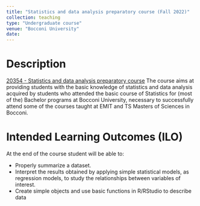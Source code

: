 ```yaml
---
title: "Statistics and data analysis preparatory course (Fall 2022)"
collection: teaching
type: "Undergraduate course"
venue: "Bocconi University"
date: 
---
```


Description
======
[20354 - Statistics and data analysis preparatory course](https://didattica.unibocconi.it/ts/tsn_anteprima.php?cod_ins=20354&anno=2023&IdPag=) The course aims at providing students with the basic knowledge of statistics and data analysis acquired by students who attended the basic course of Statistics for (most of the) Bachelor programs at Bocconi University, necessary to successfully attend some of the courses taught at EMIT and TS Masters of Sciences in Bocconi.

Intended Learning Outcomes (ILO)
======
At the end of the course student will be able to:
- Properly summarize a dataset.
- Interpret the results obtained by applying simple statistical models, as regression models, to study the relationships between variables of interest.
- Create simple objects and use basic functions in R/RStudio to describe data
  
